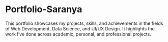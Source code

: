 # Portfolio-Saranya
This portfolio showcases my projects, skills, and achievements in the fields of Web Development, Data Science, and UI/UX Design. It highlights the work I’ve done across academic, personal, and professional projects.
